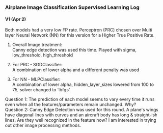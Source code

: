 ### Airplane Image Classification Supervised Learning Log

#### V1 (Apr 2)

Both models had a very low FP rate.
Perceptron (PRC) chosen over Multi layer Neural Network (NN) for this version for a Higher True Positive Rate.

1. Overall Image treatment: <br>
Canny edge detection was used this time. Played with sigma, low_threshold, high_threshold

2. For PRC - SGDClassifier: <br>
A combination of lower alpha and a different penalty was used

3. For NN - MLPClassifier: <br>
A combination of lower alpha, hidden_layer_sizes lowered from 100 to 75, solver changed to 'lbfgs'

Question 1: The prediction of each model seems to vary every time it runs even when all the features/parameters remain unchanged. Why? <br>
Question 2: Canny Edge Detection was used for this round. A plane's wings have diagonal lines with curves and an aircraft body has long & straight-ish lines. Are they well recognized in the feature now? I am interested in trying out other image processing methods. 

